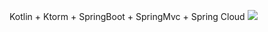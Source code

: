 Kotlin + Ktorm + SpringBoot + SpringMvc + Spring Cloud
![](https://raw.github.com/thepureland/kuark/blob/master/doc/pic/logic_arch.png)

